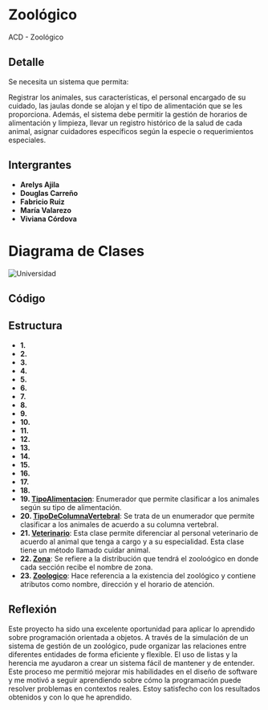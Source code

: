 # Zoológico
ACD - Zoológico

## Detalle
Se necesita un sistema que permita:


Registrar los animales, sus características, el personal encargado de su cuidado, las jaulas donde se alojan y el tipo de alimentación que se les proporciona.
Además, el sistema debe permitir la gestión de horarios de alimentación y limpieza, llevar un registro histórico de la salud de cada animal, asignar cuidadores específicos según la especie o requerimientos especiales.

## Intergrantes 

- **Arelys Ajila**
- **Douglas Carreño**
- **Fabricio Ruiz**
- **María Valarezo**
- **Viviana Córdova**

# Diagrama de Clases 

![Universidad](https://github.com/user-attachments/assets/6a1678ad-4124-40e1-9276-71b5512d3bba)


## Código

## Estructura
- **1. []()**
- **2. []()**
- **3. []()**
- **4. []()**
- **5. []()**
- **6. []()**
- **7. []()**
- **8. []()**
- **9. []()**
- **10. []()**
- **11. []()**
- **12. []()**
- **13. []()**
- **14. []()**
- **15. []()**
- **16. []()**
- **17. []()**
- **18. []()**
- **19. [TipoAlimentacion](Codigo/TipoAlimentacion.java)**: Enumerador que permite clasificar a los animales según su tipo de alimentación.
- **20. [TipoDeColumnaVertebral](Codigo/TipoDeColumnaVertebral.java)**: Se trata de un enumerador que permite clasificar a los animales de acuerdo a su columna vertebral.
- **21. [Veterinario](Codigo/Veterinario.java)**: Esta clase permite diferenciar al personal veterinario de acuerdo al animal que tenga a cargo  y a su especialidad. Esta clase tiene un método llamado cuidar animal.
- **22. [Zona](Codigo/Zona.java)**: Se refiere a la distribución que tendrá el zooloógico en donde cada sección recibe el nombre de zona.
- **23. [Zoologico](Codigo/Zoologico.java)**: Hace referencia a la existencia del zoológico y contiene atributos como nombre, dirección y el horario de atención.



## Reflexión

Este proyecto ha sido una excelente oportunidad para aplicar lo aprendido sobre programación orientada a objetos. A través de la simulación de un sistema de gestión de un zoológico, pude organizar las relaciones entre diferentes entidades de forma eficiente y flexible. El uso de listas y la herencia me ayudaron a crear un sistema fácil de mantener y de entender. Este proceso me permitió mejorar mis habilidades en el diseño de software y me motivó a seguir aprendiendo sobre cómo la programación puede resolver problemas en contextos reales. Estoy satisfecho con los resultados obtenidos y con lo que he aprendido.
